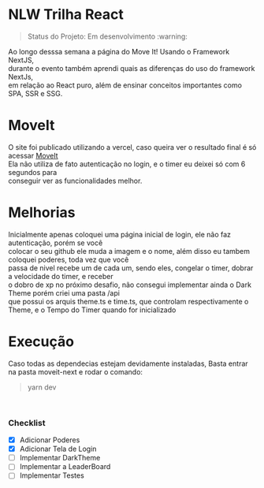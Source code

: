 <h1>NLW Trilha React</h1>
<blockquote>Status do Projeto: Em desenvolvimento :warning: </blockquote>
Ao longo desssa semana  a página do Move It! Usando o Framework NextJS,
<br> durante o evento também aprendi quais as diferenças do uso do framework NextJs, 
<br> em relação ao React puro, além de ensinar conceitos importantes como SPA, SSR e SSG.
<br>
<h1>MoveIt</h1>
O site foi publicado utilizando a vercel, caso queira ver o resultado final é só acessar <a href="https://iliketomoveit.vercel.app/">MoveIt</a> 
<br>Ela não utiliza de fato autenticação no login, e o timer eu deixei só com 6 segundos para 
<br>conseguir ver as funcionalidades melhor.
<br>
<h1>Melhorias</h1>
Inicialmente apenas coloquei uma página inicial de login, ele não faz autenticação, porém se você 
<br>colocar o seu github ele muda a imagem e o nome, além disso eu tambem coloquei poderes, toda vez que você
<br>passa de nivel recebe um de cada um, sendo eles, congelar o timer, dobrar a velocidade do timer, e receber
<br>o dobro de xp no próximo desafio, não consegui implementar ainda o Dark Theme porém criei uma pasta /api
<br>que possui os arquis theme.ts e time.ts, que controlam respectivamente o Theme, e o Tempo do Timer quando for inicializado
<br>
<h1>Execução</h1>
Caso todas as dependecias estejam devidamente instaladas, Basta entrar na pasta moveit-next e rodar o comando: 
<blockquote>    yarn dev </blockquote>
<br>

### Checklist

- [x] Adicionar Poderes
- [x] Adicionar Tela de Login
- [ ] Implementar DarkTheme
- [ ] Implementar a LeaderBoard
- [ ] Implementar Testes
